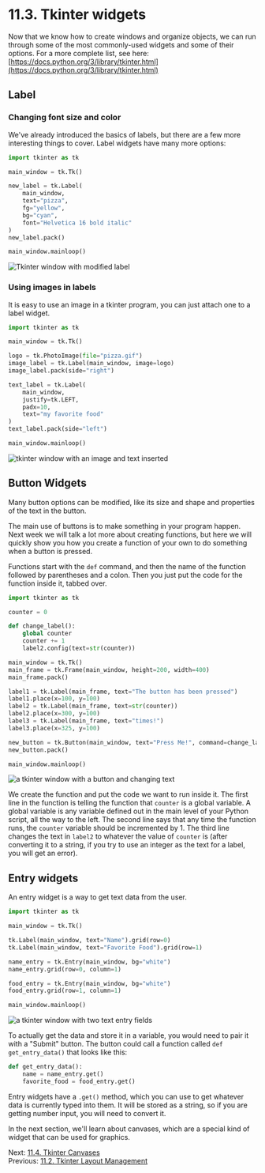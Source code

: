 # 11.3. Tkinter widgets

Now that we know how to create windows and organize objects, we can run through some of the most commonly-used widgets
and some of their options. For a more complete list, see here:
[https://docs.python.org/3/library/tkinter.html](https://docs.python.org/3/library/tkinter.html)

## Label

### Changing font size and color

We've already introduced the basics of labels, but there are a few more interesting things to cover. Label widgets have
many more options:

```python
import tkinter as tk

main_window = tk.Tk()

new_label = tk.Label(
    main_window,
    text="pizza",
    fg="yellow",
    bg="cyan",
    font="Helvetica 16 bold italic"
)
new_label.pack()

main_window.mainloop()
```

![Tkinter window with modified label](../images/tkinter7.png)

### Using images in labels

It is easy to use an image in a tkinter program, you can just attach one to a label widget.

```python
import tkinter as tk

main_window = tk.Tk()

logo = tk.PhotoImage(file="pizza.gif")
image_label = tk.Label(main_window, image=logo)
image_label.pack(side="right")

text_label = tk.Label(
    main_window,
    justify=tk.LEFT,
    padx=10,
    text="my favorite food"
)
text_label.pack(side="left")

main_window.mainloop()
```

![tkinter window with an image and text inserted](../images/tkinter8.png)

## Button Widgets

Many button options can be modified, like its size and shape and properties of the text in the button.

The main use of buttons is to make something in your program happen. Next week we will talk a lot more about creating
functions, but here we will quickly show you how you create a function of your own to do something when a button is
pressed.

Functions start with the `def` command, and then the name of the function followed by parentheses and a colon. Then you
just put the code for the function inside it, tabbed over.

```python
import tkinter as tk

counter = 0

def change_label():
    global counter
    counter += 1
    label2.config(text=str(counter))

main_window = tk.Tk()
main_frame = tk.Frame(main_window, height=200, width=400)
main_frame.pack()

label1 = tk.Label(main_frame, text="The button has been pressed")
label1.place(x=100, y=100)
label2 = tk.Label(main_frame, text=str(counter))
label2.place(x=300, y=100)
label3 = tk.Label(main_frame, text="times!")
label3.place(x=325, y=100)

new_button = tk.Button(main_window, text="Press Me!", command=change_label)
new_button.pack()

main_window.mainloop()
```

![a tkinter window with a button and changing text](../images/tkinter9.png)

We create the function and put the code we want to run inside it. The first line in the function is telling the function
that `counter` is a global variable. A global variable is any variable defined out in the main level of your Python
script, all the way to the left. The second line says that any time the function runs, the `counter` variable should be
incremented by 1. The third line changes the text in `label2` to whatever the value of `counter` is (after converting it to
a string, if you try to use an integer as the text for a label, you will get an error).

## Entry widgets

An entry widget is a way to get text data from the user.

```python
import tkinter as tk

main_window = tk.Tk()

tk.Label(main_window, text="Name").grid(row=0)
tk.Label(main_window, text="Favorite Food").grid(row=1)

name_entry = tk.Entry(main_window, bg="white")
name_entry.grid(row=0, column=1)

food_entry = tk.Entry(main_window, bg="white")
food_entry.grid(row=1, column=1)

main_window.mainloop()
```

![a tkinter window with two text entry fields](../images/tkinter10.png)

To actually get the data and store it in a variable, you would need to pair it with a "Submit" button. The button could
call a function called `def get_entry_data()` that looks like this:

```python
def get_entry_data():
    name = name_entry.get()
    favorite_food = food_entry.get()
```

Entry widgets have a `.get()` method, which you can use to get whatever data is currently typed into them. It will be
stored as a string, so if you are getting number input, you will need to convert it.

In the next section, we'll learn about canvases, which are a special kind of widget that can be used for graphics.

Next: [11.4. Tkinter Canvases](11.4.%20Tkinter%20Canvases.md)<br>
Previous: [11.2. Tkinter Layout Management](11.2.%20Tkinter%20Layout%20Management.md)
